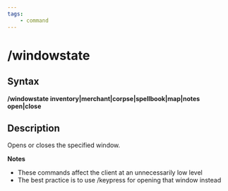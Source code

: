 ```yaml
---
tags:
    - command
---
```

# /windowstate

## Syntax

**/windowstate inventory\|merchant\|corpse\|spellbook\|map\|notes open\|close**

## Description

Opens or closes the specified window.

**Notes**

* These commands affect the client at an unnecessarily low level
* The best practice is to use /keypress for opening that window instead
